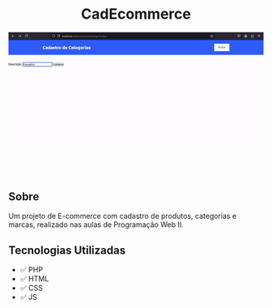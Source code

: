 <h1 align="center">CadEcommerce</h1>
<p align="center">
  <img alt="Exemplo" src="docs/Exemplo.gif" />
</p>
<br />

## Sobre

Um projeto de E-commerce com cadastro de produtos, categorias e marcas, realizado nas aulas de Programação Web II.

## Tecnologias Utilizadas

- ✅ PHP
- ✅ HTML
- ✅ CSS
- ✅ JS
